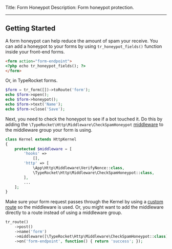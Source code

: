 Title: Form Honeypot
Description: Form honeypot protection.

---

## Getting Started

A form honeypot can help reduce the amount of spam your receive. You can add a honeypot to your forms by using `tr_honeypot_fields()` function inside your front-end forms.

```html
<form action="form-endpoint">
<?php echo tr_honeypot_fields(); ?>
</form>
```

Or, in TypeRocket forms.

```php
$form = tr_form([])->toRoute('form');
echo $form->open();
echo $form->honeypot();
echo $form->text('Name');
echo $form->close('Save');
```

Next, you need to check the honeypot to see if a bot touched it. Do this by adding the `\TypeRocket\Http\Middleware\CheckSpamHoneypot` [middleware](/docs/v6/middleware/) to the middleware group your form is using.

```php
class Kernel extends HttpKernel
{
    protected $middleware = [
        'hooks' =>
            [],
        'http' => [ 
            \App\Http\Middleware\VerifyNonce::class,
            \TypeRocket\Http\Middleware\CheckSpamHoneypot::class,
        ],
        ...
    ];
}
```

Make sure your form request passes through the Kernel by using a [custom route](/docs/v6/routes/) so the middleware is used. Or, you might want to add the middleware directly to a route instead of using a middleware group.

```php
tr_route()
    ->post()
    ->name('form')
    ->middleware([\TypeRocket\Http\Middleware\CheckSpamHoneypot::class])
    ->on('form-endpoint', function() { return 'success'; });
```

